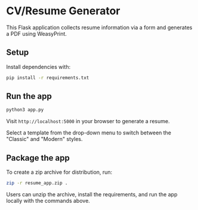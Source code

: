 # CV/Resume Generator

This Flask application collects resume information via a form and generates a PDF using WeasyPrint.

## Setup

Install dependencies with:

```bash
pip install -r requirements.txt
```

## Run the app

```bash
python3 app.py
```

Visit `http://localhost:5000` in your browser to generate a resume.

Select a template from the drop-down menu to switch between the "Classic" and
"Modern" styles.

## Package the app

To create a zip archive for distribution, run:

```bash
zip -r resume_app.zip .
```

Users can unzip the archive, install the requirements, and run the app locally
with the commands above.
